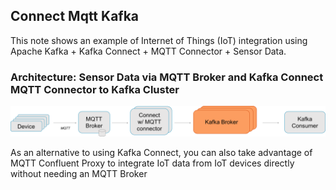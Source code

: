 ## Connect Mqtt Kafka

This note shows an example of Internet of Things (IoT) integration using Apache Kafka + Kafka Connect + MQTT Connector + Sensor Data.

### Architecture: Sensor Data via MQTT Broker and Kafka Connect MQTT Connector to Kafka Cluster

![](images/Apache_Kafka_Connect_MQTT_Broker_Mosquitto_Integration.png)

As an alternative to using Kafka Connect, you can also take advantage of MQTT Confluent Proxy to integrate IoT data from IoT devices directly without needing an MQTT Broker